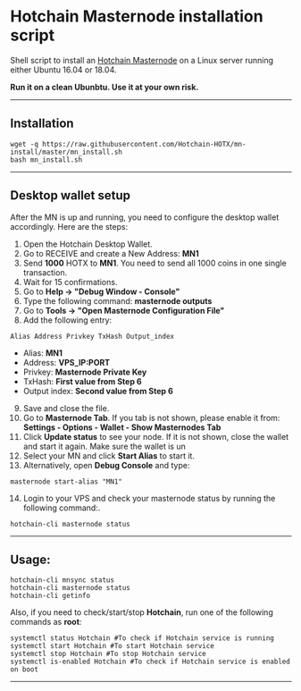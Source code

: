 # Hotchain Masternode installation script
Shell script to install an [Hotchain Masternode](http://hotchain.me/) on a Linux server running either Ubuntu 16.04 or 18.04.

**Run it on a clean Ubunbtu. Use it at your own risk.**
***

## Installation
```
wget -q https://raw.githubusercontent.com/Hotchain-HOTX/mn-install/master/mn_install.sh
bash mn_install.sh
```
***

## Desktop wallet setup

After the MN is up and running, you need to configure the desktop wallet accordingly. Here are the steps:
1. Open the Hotchain Desktop Wallet.
2. Go to RECEIVE and create a New Address: **MN1**
3. Send **1000** HOTX to **MN1**. You need to send all 1000 coins in one single transaction.
4. Wait for 15 confirmations.
5. Go to **Help -> "Debug Window - Console"**
6. Type the following command: **masternode outputs**
7. Go to  **Tools -> "Open Masternode Configuration File"**
8. Add the following entry:
```
Alias Address Privkey TxHash Output_index
```
* Alias: **MN1**
* Address: **VPS_IP:PORT**
* Privkey: **Masternode Private Key**
* TxHash: **First value from Step 6**
* Output index:  **Second value from Step 6**
9. Save and close the file.
10. Go to **Masternode Tab**. If you tab is not shown, please enable it from: **Settings - Options - Wallet - Show Masternodes Tab**
11. Click **Update status** to see your node. If it is not shown, close the wallet and start it again. Make sure the wallet is un
12. Select your MN and click **Start Alias** to start it.
13. Alternatively, open **Debug Console** and type:
```
masternode start-alias "MN1"
```
14. Login to your VPS and check your masternode status by running the following command:.
```
hotchain-cli masternode status
```
***

## Usage:
```
hotchain-cli mnsync status
hotchain-cli masternode status
hotchain-cli getinfo
```
Also, if you need to check/start/stop **Hotchain**, run one of the following commands as **root**:

```
systemctl status Hotchain #To check if Hotchain service is running
systemctl start Hotchain #To start Hotchain service
systemctl stop Hotchain #To stop Hotchain service
systemctl is-enabled Hotchain #To check if Hotchain service is enabled on boot
```
***

